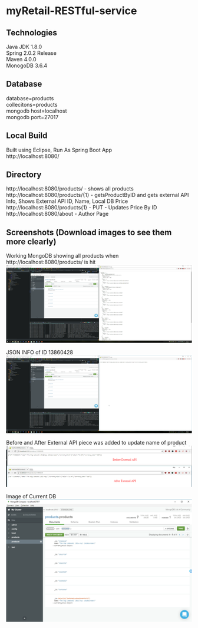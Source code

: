 # myRetail-RESTful-service

## Technologies
Java JDK 1.8.0<br>
Spring 2.0.2 Release<br>
Maven 4.0.0<br>
MonogoDB 3.6.4<br>

## Database
database=products<br>
collecitons=products<br>
mongodb host=localhost<br>
mongodb port=27017<br>

## Local Build
Built using Eclipse, Run As Spring Boot App<br>
http://localhost:8080/<br>

## Directory
http://localhost:8080/products/ - shows all products<br>
http://localhost:8080/products/{1} - getsProductByID and gets external API Info, Shows External API ID, Name, Local DB Price<br>
http://localhost:8080/products{1} - PUT - Updates Price By ID<br>
http://localhost:8080/about - Author Page<br>

## Screenshots (Download images to see them more clearly)
Working MongoDB showing all products when http://localhost:8080/products/ is hit<br>
![alt text](https://raw.githubusercontent.com/leebilly0/myRetail-RESTful-service/master/1_Data_in_Mongo_DB_exposed_through_API.png)<br>

JSON INFO of ID 13860428<br>
![alt text](https://raw.githubusercontent.com/leebilly0/myRetail-RESTful-service/master/2_Data_By_ID_13860428.png)<br>

Before and After External API piece was added to update name of product<br>
![alt text](https://raw.githubusercontent.com/leebilly0/myRetail-RESTful-service/master/3_Before_After_External_API.png)<br>

Image of Current DB<br>
![alt text](https://raw.githubusercontent.com/leebilly0/myRetail-RESTful-service/master/4_Mongo_DB.png)<br>
